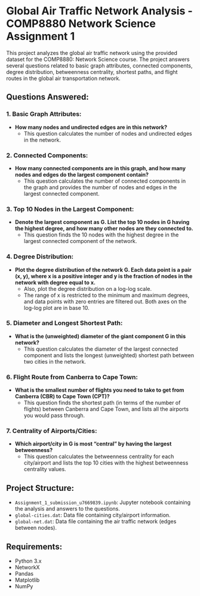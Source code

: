 # Global Air Traffic Network Analysis - COMP8880 Network Science Assignment 1

This project analyzes the global air traffic network using the provided dataset for the COMP8880: Network Science course. The project answers several questions related to basic graph attributes, connected components, degree distribution, betweenness centrality, shortest paths, and flight routes in the global air transportation network.

## Questions Answered:

### 1. Basic Graph Attributes:
- **How many nodes and undirected edges are in this network?**
  - This question calculates the number of nodes and undirected edges in the network.

### 2. Connected Components:
- **How many connected components are in this graph, and how many nodes and edges do the largest component contain?**
  - This question calculates the number of connected components in the graph and provides the number of nodes and edges in the largest connected component.

### 3. Top 10 Nodes in the Largest Component:
- **Denote the largest component as G. List the top 10 nodes in G having the highest degree, and how many other nodes are they connected to.**
  - This question finds the 10 nodes with the highest degree in the largest connected component of the network.

### 4. Degree Distribution:
- **Plot the degree distribution of the network G. Each data point is a pair (x, y), where x is a positive integer and y is the fraction of nodes in the network with degree equal to x.**
  - Also, plot the degree distribution on a log-log scale.
  - The range of x is restricted to the minimum and maximum degrees, and data points with zero entries are filtered out. Both axes on the log-log plot are in base 10.

### 5. Diameter and Longest Shortest Path:
- **What is the (unweighted) diameter of the giant component G in this network?**
  - This question calculates the diameter of the largest connected component and lists the longest (unweighted) shortest path between two cities in the network.

### 6. Flight Route from Canberra to Cape Town:
- **What is the smallest number of flights you need to take to get from Canberra (CBR) to Cape Town (CPT)?**
  - This question finds the shortest path (in terms of the number of flights) between Canberra and Cape Town, and lists all the airports you would pass through.

### 7. Centrality of Airports/Cities:
- **Which airport/city in G is most “central” by having the largest betweenness?**
  - This question calculates the betweenness centrality for each city/airport and lists the top 10 cities with the highest betweenness centrality values.

## Project Structure:
- `Assignment_1_submission_u7669839.ipynb`: Jupyter notebook containing the analysis and answers to the questions.
- `global-cities.dat`: Data file containing city/airport information.
- `global-net.dat`: Data file containing the air traffic network (edges between nodes).


## Requirements:
- Python 3.x
- NetworkX
- Pandas
- Matplotlib
- NumPy


